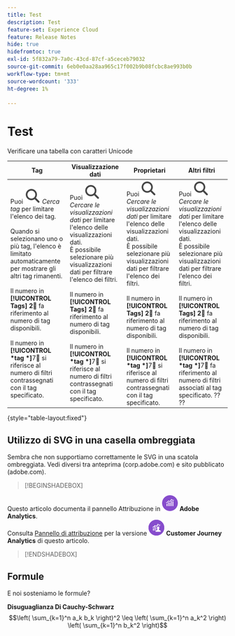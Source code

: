 ```yaml
---
title: Test
description: Test
feature-set: Experience Cloud
feature: Release Notes
hide: true
hidefromtoc: true
exl-id: 5f832a79-7a0c-43cd-87cf-a5ceceb79032
source-git-commit: 6eb0e0aa28aa965c17f002b9b08fcbc8ae993b0b
workflow-type: tm+mt
source-wordcount: '333'
ht-degree: 1%

---
```


# Test

Verificare una tabella con caratteri Unicode

| Tag | Visualizzazione dati | Proprietari | Altri filtri |
|---|---|---|---|
| Puoi ![Cercare](/help/assets/icons/Search.svg) *Cerca tag* per limitare l&#39;elenco dei tag. <br/><br/>Quando si selezionano uno o più tag, l&#39;elenco è limitato automaticamente per mostrare gli altri tag rimanenti. <br/><br/>Il numero in **[!UICONTROL Tags]** **2︎⃣** fa riferimento al numero di tag disponibili. <br/><br/>Il numero in **[!UICONTROL *tag *]**&#x200B;7︎⃣ si riferisce al numero di filtri contrassegnati con il tag specificato. | Puoi ![Cercare](/help/assets/icons/Search.svg) *Cercare le visualizzazioni dati* per limitare l&#39;elenco delle visualizzazioni dati. <br/>È possibile selezionare più visualizzazioni dati per filtrare l&#39;elenco dei filtri. <br/><br/>Il numero in **[!UICONTROL Tags]** **2︎⃣** fa riferimento al numero di tag disponibili. <br/><br/>Il numero in **[!UICONTROL *tag *]**&#x200B;7︎⃣ si riferisce al numero di filtri contrassegnati con il tag specificato. | Puoi ![Cercare](/help/assets/icons/Search.svg) *Cercare le visualizzazioni dati* per limitare l&#39;elenco delle visualizzazioni dati. <br/>È possibile selezionare più visualizzazioni dati per filtrare l&#39;elenco dei filtri. <br/><br/>Il numero in **[!UICONTROL Tags]** **2︎⃣** fa riferimento al numero di tag disponibili. <br/><br/>Il numero in **[!UICONTROL *tag *]**&#x200B;7︎⃣ si riferisce al numero di filtri contrassegnati con il tag specificato. | Puoi ![Cercare](/help/assets/icons/Search.svg) *Cercare le visualizzazioni dati* per limitare l&#39;elenco delle visualizzazioni dati. <br/>È possibile selezionare più visualizzazioni dati per filtrare l&#39;elenco dei filtri. <br/><br/>Il numero in **[!UICONTROL Tags]** **2︎⃣** fa riferimento al numero di tag disponibili. <br/><br/>Il numero in **[!UICONTROL *tag *]**&#x200B;7︎⃣ fa riferimento al numero di filtri associati al tag specificato. ?? ?? |

{style="table-layout:fixed"}


## Utilizzo di SVG in una casella ombreggiata

Sembra che non supportiamo correttamente le SVG in una scatola ombreggiata. Vedi diversi tra anteprima (corp.adobe.com) e sito pubblicato (adobe.com).

>[!BEGINSHADEBOX]

Questo articolo documenta il pannello Attribuzione in ![AdobeAnalytics](/help/assets/icons/AdobeAnalytics.svg) **Adobe Analytics**.<br/>Consulta [Pannello di attribuzione](https://experienceleague.adobe.com/it/docs/analytics-platform/using/cja-workspace/panels/attribution) per la versione ![CustomerJourneyAnalytics](/help/assets/icons/CustomerJourneyAnalytics.svg) **Customer Journey Analytics** di questo articolo.

>[!ENDSHADEBOX]


## Formule

E noi sosteniamo le formule?

**Disuguaglianza Di Cauchy-Schwarz**
$$\left( \sum_{k=1}^n a_k b_k \right)^2 \leq \left( \sum_{k=1}^n a_k^2 \right) \left( \sum_{k=1}^n b_k^2 \right)$$



